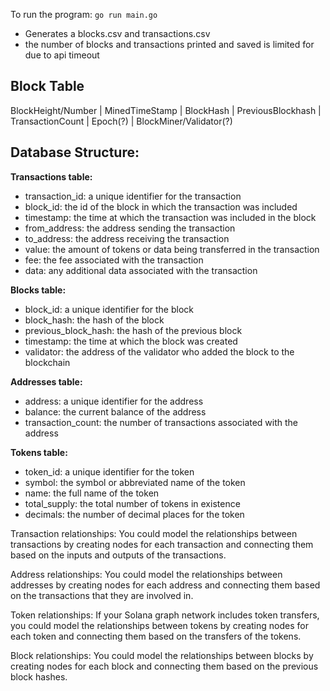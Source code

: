 To run the program: `go run main.go`
- Generates a blocks.csv and transactions.csv
- the number of blocks and transactions printed and saved is limited for due to api timeout

Block Table
---
BlockHeight/Number | MinedTimeStamp | BlockHash | PreviousBlockhash | TransactionCount | Epoch(?) | BlockMiner/Validator(?)


Database Structure: 
--- 
**Transactions table:**
- transaction_id: a unique identifier for the transaction
- block_id: the id of the block in which the transaction was included
- timestamp: the time at which the transaction was included in the block
- from_address: the address sending the transaction
- to_address: the address receiving the transaction
- value: the amount of tokens or data being transferred in the transaction
- fee: the fee associated with the transaction
- data: any additional data associated with the transaction

**Blocks table:**
- block_id: a unique identifier for the block
- block_hash: the hash of the block
- previous_block_hash: the hash of the previous block
- timestamp: the time at which the block was created
- validator: the address of the validator who added the block to the blockchain

**Addresses table:**
- address: a unique identifier for the address
- balance: the current balance of the address
- transaction_count: the number of transactions associated with the address

**Tokens table:**
- token_id: a unique identifier for the token
- symbol: the symbol or abbreviated name of the token
- name: the full name of the token
- total_supply: the total number of tokens in existence
- decimals: the number of decimal places for the token


Transaction relationships: You could model the relationships between transactions by creating nodes for each transaction and connecting them based on the inputs and outputs of the transactions.

Address relationships: You could model the relationships between addresses by creating nodes for each address and connecting them based on the transactions that they are involved in.

Token relationships: If your Solana graph network includes token transfers, you could model the relationships between tokens by creating nodes for each token and connecting them based on the transfers of the tokens.

Block relationships: You could model the relationships between blocks by creating nodes for each block and connecting them based on the previous block hashes.
